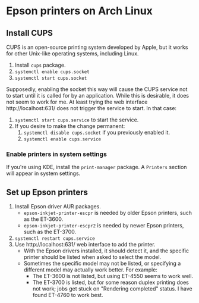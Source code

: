 # Epson printers on Arch Linux

## Install CUPS

CUPS is an open-source printing system developed by Apple, but it works for other Unix-like operating systems, including Linux.

1. Install `cups` package.
2. `systemctl enable cups.socket`
3. `systemctl start cups.socket`

Supposedly, enabling the socket this way will cause the CUPS service not to start until it is called for by an application.  While this is desirable, it does not seem to work for me.  At least trying the web interface http://localhost:631/ does not trigger the service to start.  In that case:

1. `systemctl start cups.service` to start the service.
2. If you desire to make the change permanent:
    1. `systemctl disable cups.socket` if you previously enabled it.
    2. `systemctl enable cups.service`

### Enable printers in system settings

If you're using KDE, install the `print-manager` package.  A `Printers` section will appear in system settings.

## Set up Epson printers

1. Install Epson driver AUR packages.
    - `epson-inkjet-printer-escpr` is needed by older Epson printers, such as the ET-3600.
    - `epson-inkjet-printer-escpr2` is needed by newer Epson printers, such as the ET-3700.
2. `systemctl restart cups.service`
3. Use http://localhost:631/ web interface to add the printer.
    - With the Epson drivers installed, it should detect it, and the specific printer should be listed when asked to select the model.
    - Sometimes the specific model may not be listed, or specifying a different model may actually work better.  For example:
        - The ET-3600 is not listed, but using ET-4550 seems to work well.
        - The ET-3700 is listed, but for some reason duplex printing does not work; jobs get stuck on "Rendering completed" status.  I have found ET-4760 to work best.
